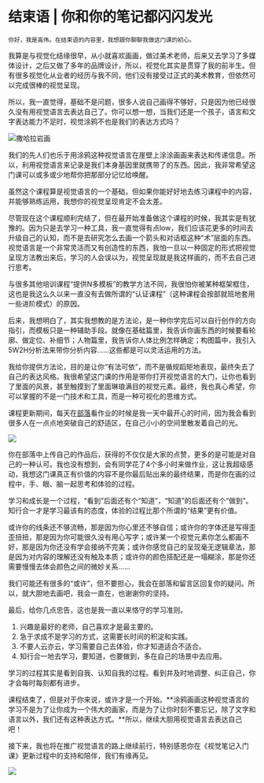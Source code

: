 # 结束语 | 你和你的笔记都闪闪发光

    你好，我是高伟。在结束语的内容里，我想跟你聊聊我做这门课的初心。

我算是与视觉化结缘很早，从小就喜欢画画，做过美术老师，后来又去学习了多媒体设计，之后又做了多年的品牌设计，所以，视觉化其实是贯穿了我的前半生。但有很多视觉化从业者的经历与我不同，他们没有接受过正式的美术教育，但依然可以完成很棒的视觉呈现。

所以，我一直觉得，基础不是问题，很多人说自己画得不够好，只是因为他已经很久没有用视觉语言去表达自己了。你可以想一想，当我们还是一个孩子，语言和文字表达能力不足时，视觉涂鸦不也是我们的表达方式吗？

![](https://static001.geekbang.org/resource/image/05/ce/050f4ede5d09269c20e8afb4faa321ce.jpg "撒哈拉岩画")

我们的先人们也乐于用涂鸦这种视觉语言在崖壁上涂涂画画来表达和传递信息。所以，利用视觉语言来记录是我们本身基因里就携带了的东西。因此，我非常希望这门课可以或多或少地帮你把那部分记忆给唤醒。

虽然这个课程算是视觉语言的一个基础，但如果你能好好地去练习课程中的内容，并能够熟练运用，我想你的视觉呈现肯定不会太差。

尽管现在这个课程顺利完结了，但在最开始准备做这个课程的时候，我其实是有犹豫的。因为只是去学习一种工具，我一直觉得有点low，我们应该花更多的时间去升级自己的认知，而不是去研究怎么去画一个箭头和对话框这种“术”层面的东西。视觉语言是一个非常灵活而又有创造性的东西，我怕一旦以一种固定的形式把视觉呈现方法教出来后，学习的人会误以为，视觉呈现就是我这样画的，而不去自己进行思考。

与很多其他培训课程“提供N多模板”的教学方法不同，我很怕你被某种框架框住，这也是我这么久以来一直没有去做所谓的“认证课程”（这种课程会按部就班地套用一些进阶模式）的原因。

后来，我想明白了，其实我想教的是方法论，是一种你学完后可以自行创作的方向指引，而模板只是一种辅助手段。就像在基础篇里，我告诉你画东西的时候要看轮廓、做定位、补细节；人物篇里，我告诉你人体比例怎样确定；构图篇中，我引入5W2H分析法来带你分析内容……这些都是可以灵活运用的方法。

我给你提供方法论，目的是让你“有法可依”，而不是循规蹈矩地表现，最终失去了自己的表达风格。我很希望这门课的作用是带你打开视觉语言的大门，让你也看到了里面的风景，甚至触摸到了里面琳琅满目的视觉元素。最终，我也真心希望，你可以掌握的不是一门技术和工具，而是一种可视化的思维方式。

课程更新期间，每天在[部落](https://horde.geekbang.org/channel/list/35)看作业的时候是我一天中最开心的时间，因为我会看到很多人在一点点地突破自己的舒适区，在自己小小的空间里散发着自己的光。

[![](https://static001.geekbang.org/resource/image/57/27/57388f6be0abff2514c88c0f860f6d27.png)](https://horde.geekbang.org/channel/list/35)

你在部落中上传自己的作品后，获得的不仅仅是大家的点赞，更多的是可能是对自己的一种认可。我也没有想到，会有同学花了4个多小时来做作业，这让我超级感动，我想这门课真正有价值的内容不是你最后贴出来的最终结果，而是你在画的过程中，手、眼、脑一起思考和体验的过程。

学习和成长是一个过程，“看到”后面还有个“知道”，“知道”的后面还有个“做到”。知行合一才是学习最该有的态度，体验的过程比那个所谓的“结果”更有价值。

或许你的线条还不够流畅，那是因为你心里还不够自信；或许你的字体还是写得歪歪扭扭，那是因为你可能很久没有用心写字；或许某一个视觉元素你怎么都画不好，那是因为你还没有学会接纳不完美；或许你感觉自己的呈现毫无逻辑章法，那是因为对内容的理解还没有触及本质；或许你的颜色搭配还是一塌糊涂，那是你还需要慢慢去体会颜色之间的微妙关系……

我们可能还有很多的“或许”，但不要担心，我会在部落和留言区回复你的疑问。所以，就大胆地去画吧，我会一直在，也谢谢你的坚持。

最后，给你几点忠告，这也是我一直以来恪守的学习准则。

1.  兴趣是最好的老师，自己喜欢才是最主要的。
2.  急于求成不是学习的方式，这需要长时间的积淀和实践。
3.  不要人云亦云，学习需要自己去体验，你才知道适合不适合。
4.  知行合一地去学习，要知道，也要做到，多在自己的场景中去应用。

学习的过程其实是看到自我、认知自我的过程。看到并及时地调整、纠正自己，你才会每时每刻都有进步。

课程结束了，但是对于你来说，或许才是一个开始。**涂鸦画画这种视觉语言的学习不是为了让你成为一个伟大的画家，而是为了让你时刻不要忘记，除了文字和语言以外，我们还有这种表达方式。**所以，继续大胆用视觉语言去表达自己吧！

接下来，我也将在推广视觉语言的路上继续前行，特别感恩你在《视觉笔记入门课》更新过程中的支持和陪伴，我们有缘再见。

[![](https://static001.geekbang.org/resource/image/cd/2c/cdf9e7dfa0af74c288a1cdafcee3dc2c.jpg)](https://jinshuju.net/f/VI61qN)
    